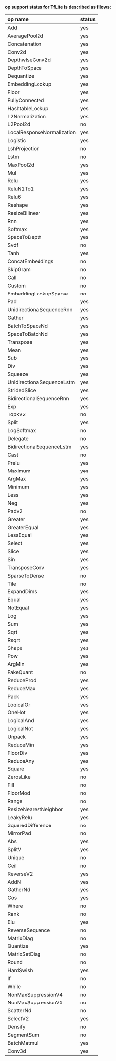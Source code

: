 __op support status for TfLite is described as fllows:__
&nbsp;

op name      |status
:------      |:-----
Add          |yes 
AveragePool2d|yes
Concatenation|yes
Conv2d       |yes
DepthwiseConv2d|yes
DepthToSpace|yes
Dequantize|yes
EmbeddingLookup|yes
Floor|yes
FullyConnected|yes
HashtableLookup|yes
L2Normalization|yes
L2Pool2d|no
LocalResponseNormalization|yes
Logistic|yes
LshProjection|no
Lstm|no
MaxPool2d|yes
Mul|yes
Relu|yes
ReluN1To1|yes
Relu6|yes
Reshape|yes
ResizeBilinear|yes
Rnn|yes
Softmax|yes
SpaceToDepth|yes
Svdf|no
Tanh|yes
ConcatEmbeddings|no
SkipGram|no
Call|no
Custom|no
EmbeddingLookupSparse|no
Pad|yes
UnidirectionalSequenceRnn|yes
Gather|yes
BatchToSpaceNd|yes
SpaceToBatchNd|yes
Transpose|yes
Mean|yes
Sub|yes
Div|yes
Squeeze|yes
UnidirectionalSequenceLstm|yes
StridedSlice|yes
BidirectionalSequenceRnn|yes
Exp|yes
TopkV2|no
Split|yes
LogSoftmax|no
Delegate|no
BidirectionalSequenceLstm|yes
Cast|no
Prelu|yes
Maximum|yes
ArgMax|yes
Minimum|yes
Less|yes
Neg|yes
Padv2|no
Greater|yes
GreaterEqual|yes
LessEqual|yes
Select|yes
Slice|yes
Sin|yes
TransposeConv|yes
SparseToDense|no
Tile|no
ExpandDims|yes
Equal|yes
NotEqual|yes
Log|yes
Sum|yes
Sqrt|yes
Rsqrt|yes
Shape|yes
Pow|yes
ArgMin|yes
FakeQuant|no
ReduceProd|yes
ReduceMax|yes
Pack|yes
LogicalOr|yes
OneHot|yes
LogicalAnd|yes
LogicalNot|yes
Unpack|yes
ReduceMin|yes
FloorDiv|yes
ReduceAny|yes
Square|yes
ZerosLike|no
Fill|no
FloorMod|no
Range|no
ResizeNearestNeighbor|yes
LeakyRelu|yes
SquaredDifference|no
MirrorPad|no
Abs|yes
SplitV|yes
Unique|no
Ceil|no
ReverseV2|yes
AddN|yes
GatherNd|yes
Cos|yes
Where|no
Rank|no
Elu|yes
ReverseSequence|no
MatrixDiag|no
Quantize|yes
MatrixSetDiag|no
Round|no
HardSwish|yes
If|no
While|no
NonMaxSuppressionV4|no
NonMaxSuppressionV5|no
ScatterNd|no
SelectV2|yes
Densify|no
SegmentSum|no
BatchMatmul|yes
Conv3d|yes
&nbsp;
